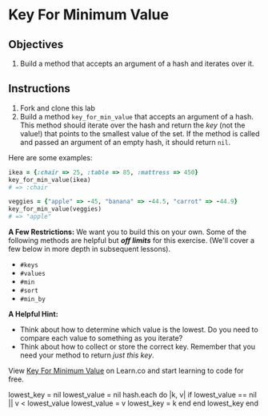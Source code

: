 # Key For Minimum Value

## Objectives

1. Build a method that accepts an argument of a hash and iterates over it.

## Instructions

1. Fork and clone this lab
2. Build a method `key_for_min_value` that accepts an argument of a hash. This method should iterate over the hash and return the *key* (not the value!) that points to the smallest value of the set. If the method is called and passed an argument of an empty hash, it should return `nil`.

Here are some examples:

```ruby
ikea = {:chair => 25, :table => 85, :mattress => 450}
key_for_min_value(ikea)
# => :chair

veggies = {"apple" => -45, "banana" => -44.5, "carrot" => -44.9}
key_for_min_value(veggies)
# => "apple"
```

**A Few Restrictions:**
We want you to build this on your own. Some of the following methods are helpful but ***off limits*** for this exercise. (We'll cover a few below in more depth in subsequent lessons).

* `#keys`
* `#values`
* `#min`
* `#sort`
* `#min_by`

**A Helpful Hint:**

* Think about how to determine which value is the lowest. Do you need to compare each value to something as you iterate?
* Think about how to collect or store the correct key. Remember that you need your method to return *just this key*.

<p data-visibility='hidden'>View <a href='https://learn.co/lessons/key-for-min-value' title='Key For Minimum Value'>Key For Minimum Value</a> on Learn.co and start learning to code for free.</p>


lowest_key = nil
lowest_value = nil
hash.each do |k, v|
  if lowest_value == nil || v < lowest_value
    lowest_value = v
    lowest_key = k
  end
end
lowest_key
end
